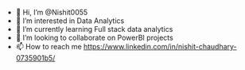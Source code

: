 - 👋 Hi, I’m @Nishit0055
- 👀 I’m interested in Data Analytics
- 🌱 I’m currently learning Full stack data analytics
- 💞️ I’m looking to collaborate on PowerBI projects
- 📫 How to reach me https://www.linkedin.com/in/nishit-chaudhary-0735901b5/

<!---
Nishit0055/Nishit0055 is a ✨ special ✨ repository because its `README.md` (this file) appears on your GitHub profile.
You can click the Preview link to take a look at your changes.
--->

